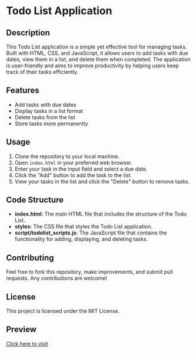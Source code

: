 # Todo List Application

## Description
This Todo List application is a simple yet effective tool for managing tasks. Built with HTML, CSS, and JavaScript, it allows users to add tasks with due dates, view them in a list, and delete them when completed. The application is user-friendly and aims to improve productivity by helping users keep track of their tasks efficiently.

## Features
- Add tasks with due dates
- Display tasks in a list format
- Delete tasks from the list
- Store tasks more permanently

## Usage
1. Clone the repository to your local machine.
2. Open `index.html` in your preferred web browser.
3. Enter your task in the input field and select a due date.
4. Click the "Add" button to add the task to the list.
5. View your tasks in the list and click the "Delete" button to remove tasks.

## Code Structure
- **index.html**: The main HTML file that includes the structure of the Todo List.
- **styles**: The CSS file that styles the Todo List application.
- **script/todolist_scripts.js**: The JavaScript file that contains the functionality for adding, displaying, and deleting tasks.

## Contributing
Feel free to fork this repository, make improvements, and submit pull requests. Any contributions are welcome!

## License
This project is licensed under the MIT License.

## Preview 
[Click here to visit](https://todo-list-sitecheck.netlify.app/)
